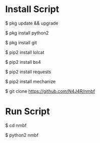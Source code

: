 # Install Script 
 $ pkg update && upgrade
 
 $ pkg install python2
 
 $ pkg install git
 
 $ pip2 install lolcat
 
 $ pip2 install bs4
 
 $ pip2 install requests
 
 $ pip2 install mechanize
 
 $ git clone https://github.com/N4J4R/nmbf

# Run Script
 $ cd nmbf
 
 $ python2 nmbf
